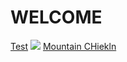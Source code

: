 <title> Florthy's Site </title>
<h1> WELCOME </h1>
<a href="https://florthy.me/main/main.html">Test</a>
<img src="https://user-images.githubusercontent.com/115503492/195818402-6b24be7d-d0ce-42da-ac8a-3cf759217118.png">
<a href="mountainchickens.html">Mountain CHiekln</a>

